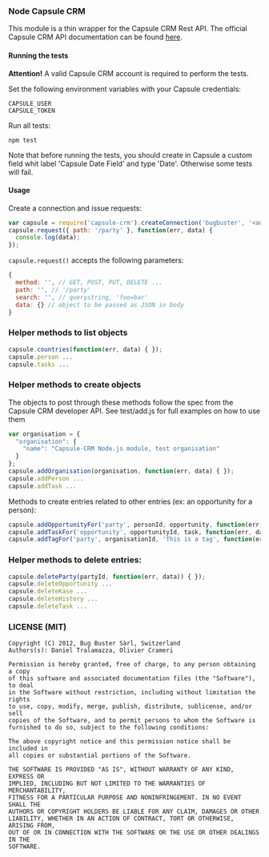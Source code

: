 ### Node Capsule CRM

This module is a thin wrapper for the Capsule CRM Rest API.
The official Capsule CRM API documentation can be found [here](http://developer.capsulecrm.com/v1/).

#### Running the tests

**Attention!** A valid Capsule CRM account is required to perform the tests.

Set the following environment variables with your Capsule credentials:

    CAPSULE_USER
    CAPSULE_TOKEN

Run all tests:

    npm test

Note that before running the tests, you should create in Capsule a custom field
whit label 'Capsule Date Field' and type 'Date'. Otherwise some tests will fail.

#### Usage

Create a connection and issue requests:

```js
var capsule = require('capsule-crm').createConnection('bugbuster', '<authentication token>');
capsule.request({ path: '/party' }, function(err, data) {
  console.log(data);
});
```

```capsule.request()``` accepts the following parameters:

```js
{
  method: '', // GET, POST, PUT, DELETE ...
  path: '', // '/party'
  search: '', // querystring, 'foo=bar'
  data: {} // object to be passed as JSON in body
}
```

### Helper methods to list objects

```js
capsule.countries(function(err, data) { });
capsule.person ...
capsule.tasks ...
```

### Helper methods to create objects

The objects to post through these methods follow the spec from the Capsule CRM
developer API. See test/add.js for full examples on how to use them

```js
var organisation = {
  "organisation": {
    "name": "Capsule-CRM Node.js module, test organisation"
  }
};
capsule.addOrganisation(organisation, function(err, data) { });
capsule.addPerson ...
capsule.addTask ...
```

Methods to create entries related to other entries (ex: an opportunity for a
person):

```js
capsule.addOpportunityFor('party', personId, opportunity, function(err, data) { });
capsule.addTaskFor('opportunity', opportunityId, task, function(err, data) { });
capsule.addTagFor('party', organisationId, 'This is a tag', function(err, data) { });
```

### Helper methods to delete entries:

```js
capsule.deleteParty(partyId, function(err, data)) { });
capsule.deleteOpportunity ...
capsule.deleteKase ...
capsule.deleteHistory ...
capsule.deleteTask ...
```

### LICENSE (MIT)

    Copyright (C) 2012, Bug Buster Sàrl, Switzerland
    Authors(s): Daniel Tralamazza, Olivier Crameri

    Permission is hereby granted, free of charge, to any person obtaining a copy
    of this software and associated documentation files (the "Software"), to deal
    in the Software without restriction, including without limitation the rights
    to use, copy, modify, merge, publish, distribute, sublicense, and/or sell
    copies of the Software, and to permit persons to whom the Software is
    furnished to do so, subject to the following conditions:

    The above copyright notice and this permission notice shall be included in
    all copies or substantial portions of the Software.

    THE SOFTWARE IS PROVIDED "AS IS", WITHOUT WARRANTY OF ANY KIND, EXPRESS OR
    IMPLIED, INCLUDING BUT NOT LIMITED TO THE WARRANTIES OF MERCHANTABILITY,
    FITNESS FOR A PARTICULAR PURPOSE AND NONINFRINGEMENT. IN NO EVENT SHALL THE
    AUTHORS OR COPYRIGHT HOLDERS BE LIABLE FOR ANY CLAIM, DAMAGES OR OTHER
    LIABILITY, WHETHER IN AN ACTION OF CONTRACT, TORT OR OTHERWISE, ARISING FROM,
    OUT OF OR IN CONNECTION WITH THE SOFTWARE OR THE USE OR OTHER DEALINGS IN THE
    SOFTWARE.
